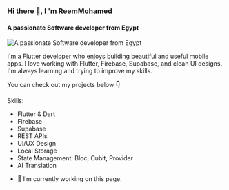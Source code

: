 ### Hi there 👋, I 'm ReemMohamed 
#### A passionate Software developer from Egypt
![A passionate Software developer from Egypt](https://codemylab.b-cdn.net/wp-content/uploads/2024/02/flutter.jpg)

I'm a Flutter developer who enjoys building beautiful and useful mobile apps.
I love working with Flutter, Firebase, Supabase, and clean UI designs.
I'm always learning and trying to improve my skills.

You can check out my projects below 👇

Skills: 
* Flutter & Dart
* Firebase
* Supabase
* REST APIs
* UI/UX Design
* Local Storage
* State Management: Bloc, Cubit, Provider
* AI Translation 

- 🔭 I’m currently working on this page. 




